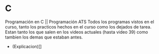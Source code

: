 # C
Programación en C || Programación ATS
Todos los programas vistos en el curso, tanto los practicos hechos en el curso como los dejados de tarea.
Estan tanto los que salen en los videos actuales (hasta video 39) como tambien los demas que estaban antes.

* (Explicacion)[]
